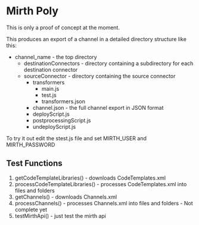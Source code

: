 # Mirth Poly
This is only a proof of concept at the moment.

This produces an export of a channel in a detailed directory structure like this:
* channel_name - the top directory
    * destinationConnectors - directory containing a subdirectory for each destination connector
    * sourceConnector - directory containing the source connector
        * transformers
           * main.js
           * test.js
           * transformers.json
        * channel.json - the full channel export in JSON format
        * deployScript.js
        * postprocessingScript.js
        * undeployScript.js


To try it out edit the stest.js file and set MIRTH_USER and MIRTH_PASSWORD

## Test Functions
1. getCodeTemplateLibraries() - downloads CodeTemplates.xml
2. processCodeTemplateLibraries() - processes CodeTemplates.xml into files and folders
3. getChannels() - downloads Channels.xml
4. processChannels() - processes Channels.xml into files and folders - Not complete yet
5. testMirthApi() - just test the mirth api
